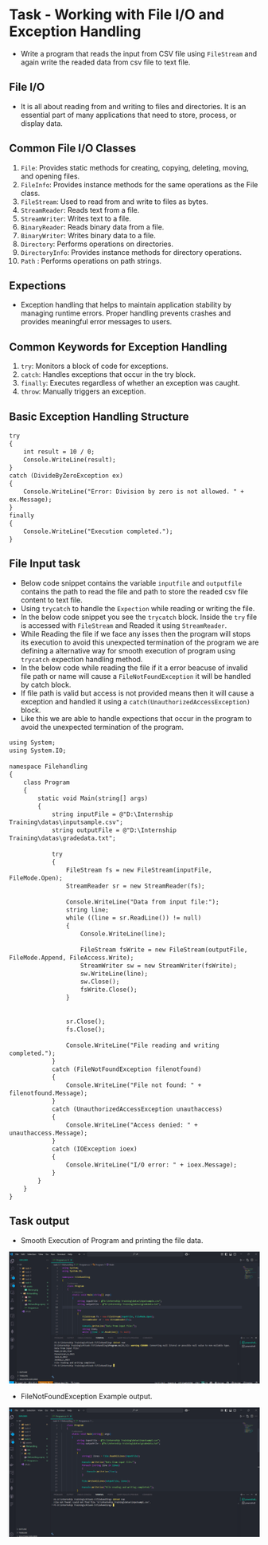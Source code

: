 # Task - Working with File I/O and Exception Handling

- Write a program that reads the input from CSV file using `FileStream` and again write the readed data from csv file to text file.

## File I/O

- It is all about reading from and writing to files and directories. It is an essential part of many applications that need to store, process, or display data.

## Common File I/O Classes

1. `File`: Provides static methods for creating, copying, deleting, moving, and opening files.
2. `FileInfo`: Provides instance methods for the same operations as the File class.
3. `FileStream`: Used to read from and write to files as bytes.
4. `StreamReader`: Reads text from a file.
5. `StreamWriter`: Writes text to a file.
6. `BinaryReader`: Reads binary data from a file.
7. `BinaryWriter`: Writes binary data to a file.
8. `Directory`: Performs operations on directories.
9. `DirectoryInfo`: Provides instance methods for directory operations.
10. `Path` : Performs operations on path strings.

## Expections

- Exception handling that helps to maintain application stability by managing runtime errors. Proper handling prevents crashes and provides meaningful error messages to users.

## Common Keywords for Exception Handling

1. `try`: Monitors a block of code for exceptions.
2. `catch`: Handles exceptions that occur in the try block.
3. `finally`: Executes regardless of whether an exception was caught.
4. `throw`: Manually triggers an exception. 

## Basic Exception Handling Structure

```
try
{
    int result = 10 / 0;
    Console.WriteLine(result);
}
catch (DivideByZeroException ex)
{
    Console.WriteLine("Error: Division by zero is not allowed. " + ex.Message);
}
finally
{
    Console.WriteLine("Execution completed.");
}
```

## File Input task

- Below code snippet contains the variable `inputfile` and `outputfile` contains the path to read the file and path to store the readed csv file content to text file.
- Using `trycatch` to handle the `Expection` while reading or writing the file.
- In the below code snippet you see the `trycatch` block. Inside the `try` file is accessed with `FileStream` and Readed it using `StreamReader`.
- While Reading the file if we face any isses then the program will stops its execution to avoid this unexpected termination of the program we are defining a alternative way for smooth execution of program using `trycatch` expection handling method.
- In the below code while reading the file if it a error beacuse of invalid file path or name will cause a `FileNotFoundException` it will be handled by catch block. 
- If file path is valid but access is not provided means then it will cause a exception and handled it using a `catch(UnauthorizedAccessException)` block.
- Like this we are able to handle expections that occur in the program to avoid the unexpected termination of the program.

```
using System;
using System.IO;

namespace Filehandling
{
    class Program
    {
        static void Main(string[] args)
        {
            string inputFile = @"D:\Internship Training\datas\inputsample.csv";
            string outputFile = @"D:\Internship Training\datas\gradedata.txt";

            try
            {
                FileStream fs = new FileStream(inputFile, FileMode.Open);
                StreamReader sr = new StreamReader(fs);

                Console.WriteLine("Data from input file:");
                string line;
                while ((line = sr.ReadLine()) != null)
                {
                    Console.WriteLine(line);

                    FileStream fsWrite = new FileStream(outputFile, FileMode.Append, FileAccess.Write);
                    StreamWriter sw = new StreamWriter(fsWrite);
                    sw.WriteLine(line);
                    sw.Close();
                    fsWrite.Close();
                }


                sr.Close();
                fs.Close();

                Console.WriteLine("File reading and writing completed.");
            }
            catch (FileNotFoundException filenotfound)
            {
                Console.WriteLine("File not found: " + filenotfound.Message);
            }
            catch (UnauthorizedAccessException unauthaccess)
            {
                Console.WriteLine("Access denied: " + unauthaccess.Message);
            }
            catch (IOException ioex)
            {
                Console.WriteLine("I/O error: " + ioex.Message);
            }
        }
    }
}
```

## Task output

- Smooth Execution of Program and printing the file data.

![output](./assets/output.png)

- FileNotFoundException Example output.

![file-not-fount-exception](./assets/filenot.png)